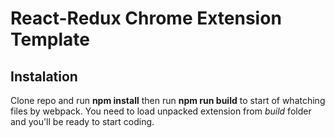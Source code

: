 # React-Redux Chrome Extension Template

## Instalation
Clone repo and run **npm install** then run **npm run build** to start of whatching files by webpack.
You need to load unpacked extension from *build* folder and you'll be ready to start coding.
